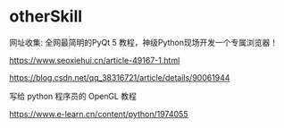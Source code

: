 # otherSkill


网址收集:
全网最简明的PyQt 5 教程，神级Python现场开发一个专属浏览器！

https://www.seoxiehui.cn/article-49167-1.html

https://blog.csdn.net/qq_38316721/article/details/90061944


写给 python 程序员的 OpenGL 教程

https://www.e-learn.cn/content/python/1974055
